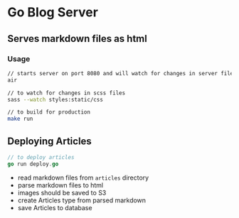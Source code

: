 # Go Blog Server 

## Serves markdown files as html

### Usage

```bash
// starts server on port 8080 and will watch for changes in server files
air

// to watch for changes in scss files
sass --watch styles:static/css

// to build for production
make run 

```

## Deploying Articles 

```go
// to deploy articles
go run deploy.go

```
- read markdown files from `articles` directory
- parse markdown files to html
- images should be saved to S3 
- create Articles type from parsed markdown
- save Articles to database
